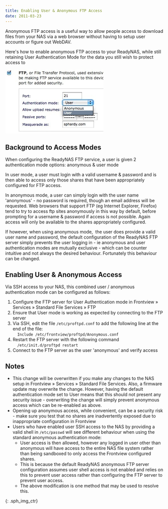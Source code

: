 ```yaml
---
title: Enabling User & Anonymous FTP Access
date: 2011-03-23
---
```


Anonymous FTP access is a useful way to allow people access to download files from your NAS via a web browser without having to setup user accounts or figure out WebDAV.

Here's how to enable anonymous FTP access to your ReadyNAS, while still retaining User Authentication Mode for the data you still wish to protect access to

![FTP Authentication Mode][]

## Background to Access Modes

When configuring the ReadyNAS FTP service, a user is given 2 authentication mode options: anonymous & user mode

In user mode, a user must login with a valid username & password and is then able to access only those shares that have been appropriately configured for FTP access.

In anonymous mode, a user can simply login with the user name 'anonymous' - no password is required, though an email address will be requested. Web browsers that support FTP (eg Internet Explorer, Firefox) tend to try to access ftp sites anonymously in this way by default, before prompting for a username & password if access is not possible. Again access will only be available to the shares appropriately configured.

If however, when using anonymous mode,  the user does provide a valid user name and password, the default configuration of the ReadyNAS FTP server simply prevents the user logging in - ie anonymous and user authentication modes are mutually exclusive - which can be counter intuitive and not always the desired behaviour. Fortunately this behaviour can be changed.

## Enabling User & Anonymous Access

Via SSH access to your NAS, this combined user / anonymous authentication mode can be configured as follows:

1. Configure the FTP server for User Authentication mode in Frontview » Services » Standard File Services » FTP
2. Ensure that User mode is working as expected by connecting to the FTP server
3. Via SSH, edit the file `/etc/proftpd.conf` to add the following line at the end of the file:<br />`  Include /etc/frontview/proftpd/Anonymous.conf`
4. Restart the FTP server with the following command<br />`  /etc/init.d/proftpd restart`
5. Connect to the FTP server as the user 'anonymous' and verify access

## Notes

* This change will be overwritten if you make any changes to the NAS setup in Frontview » Services » Standard File Services. Also, a firmware update may overwrite the change. However, having the default authentication mode set to User means that this should not present any security issue - overwriting the change will simply prevent anonymous access which can be re-enabled as above.
* Opening up anonymous access, while convenient, can be a security risk - make sure you test that no shares are inadvertently exposed due to inappropriate configuration in Frontview
* Users who have enabled user SSH access to the NAS by providing a valid shell in `/etc/passwd` will see different behaviour when using the standard anonymous authentication mode:
  * User access is then allowed, however any logged in user other than anonymous will have access to the entire NAS file system rather than being sandboxed to only access the Frontview configured shares.
  * This is because the default ReadyNAS anonymous FTP server configuration assumes user shell access is not enabled and relies on this to prevent user access rather than configuring the FTP server to prevent user access.
  * The above modification is one method that may be used to resolve this.

[FTP Authentication Mode]: /assets/images/readynas/ftpauthenticationmode.jpg "FTP Authentication Mode"
{: .sph_img_ctr}

